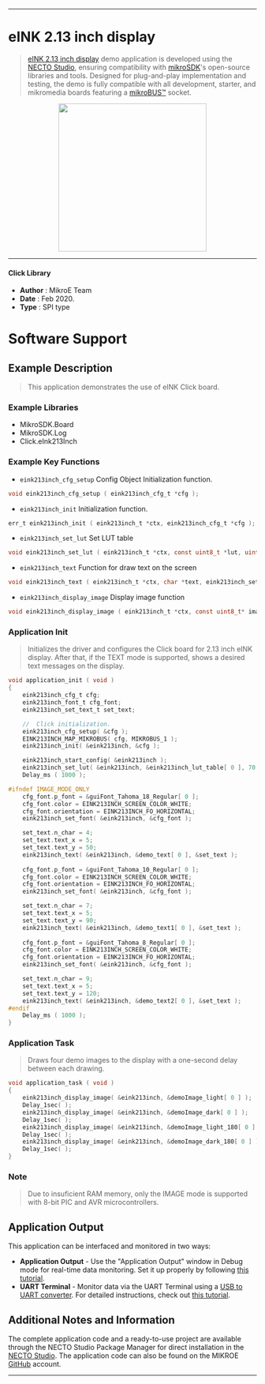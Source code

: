 
---
# eINK 2.13 inch display

> [eINK 2.13 inch display](https://www.mikroe.com/?pid_product=MIKROE-3810) demo application is developed using
the [NECTO Studio](https://www.mikroe.com/necto), ensuring compatibility with [mikroSDK](https://www.mikroe.com/mikrosdk)'s
open-source libraries and tools. Designed for plug-and-play implementation and testing, the demo is fully compatible with
all development, starter, and mikromedia boards featuring a [mikroBUS&trade;](https://www.mikroe.com/mikrobus) socket.

<p align="center">
  <img src="https://www.mikroe.com/?pid_product=MIKROE-3810&image=1" height=300px>
</p>

---

#### Click Library

- **Author**        : MikroE Team
- **Date**          : Feb 2020.
- **Type**          : SPI type

# Software Support

## Example Description

> This application demonstrates the use of eINK Click board.

### Example Libraries

- MikroSDK.Board
- MikroSDK.Log
- Click.eInk213Inch

### Example Key Functions

- `eink213inch_cfg_setup` Config Object Initialization function.
```c
void eink213inch_cfg_setup ( eink213inch_cfg_t *cfg ); 
```

- `eink213inch_init` Initialization function.
```c
err_t eink213inch_init ( eink213inch_t *ctx, eink213inch_cfg_t *cfg );
```

- `eink213inch_set_lut` Set LUT table
```c
void eink213inch_set_lut ( eink213inch_t *ctx, const uint8_t *lut, uint8_t n_bytes );
```

- `eink213inch_text` Function for draw text on the screen
```c
void eink213inch_text ( eink213inch_t *ctx, char *text, eink213inch_set_text_t *text_set );
```

- `eink213inch_display_image` Display image function
```c
void eink213inch_display_image ( eink213inch_t *ctx, const uint8_t* image_buffer );
```

### Application Init

> Initializes the driver and configures the Click board for 2.13 inch eINK display.
After that, if the TEXT mode is supported, shows a desired text messages on the display.

```c
void application_init ( void )
{
    eink213inch_cfg_t cfg;
    eink213inch_font_t cfg_font;
    eink213inch_set_text_t set_text;

    //  Click initialization.
    eink213inch_cfg_setup( &cfg );
    EINK213INCH_MAP_MIKROBUS( cfg, MIKROBUS_1 );
    eink213inch_init( &eink213inch, &cfg );

    eink213inch_start_config( &eink213inch );
    eink213inch_set_lut( &eink213inch, &eink213inch_lut_table[ 0 ], 70 );
    Delay_ms ( 1000 );

#ifndef IMAGE_MODE_ONLY
    cfg_font.p_font = &guiFont_Tahoma_18_Regular[ 0 ]; 
    cfg_font.color = EINK213INCH_SCREEN_COLOR_WHITE;
    cfg_font.orientation = EINK213INCH_FO_HORIZONTAL;  
    eink213inch_set_font( &eink213inch, &cfg_font );

    set_text.n_char = 4;
    set_text.text_x = 5;
    set_text.text_y = 50;
    eink213inch_text( &eink213inch, &demo_text[ 0 ], &set_text );
    
    cfg_font.p_font = &guiFont_Tahoma_10_Regular[ 0 ]; 
    cfg_font.color = EINK213INCH_SCREEN_COLOR_WHITE;
    cfg_font.orientation = EINK213INCH_FO_HORIZONTAL; 
    eink213inch_set_font( &eink213inch, &cfg_font );

    set_text.n_char = 7;
    set_text.text_x = 5;
    set_text.text_y = 90;
    eink213inch_text( &eink213inch, &demo_text1[ 0 ], &set_text );
    
    cfg_font.p_font = &guiFont_Tahoma_8_Regular[ 0 ]; 
    cfg_font.color = EINK213INCH_SCREEN_COLOR_WHITE;
    cfg_font.orientation = EINK213INCH_FO_HORIZONTAL; 
    eink213inch_set_font( &eink213inch, &cfg_font );

    set_text.n_char = 9;
    set_text.text_x = 5;
    set_text.text_y = 120;
    eink213inch_text( &eink213inch, &demo_text2[ 0 ], &set_text );
#endif
    Delay_ms ( 1000 );
}
```

### Application Task

> Draws four demo images to the display with a one-second delay between each drawing.

```c
void application_task ( void )
{
    eink213inch_display_image( &eink213inch, &demoImage_light[ 0 ] );
    Delay_1sec( );
    eink213inch_display_image( &eink213inch, &demoImage_dark[ 0 ] );
    Delay_1sec( );
    eink213inch_display_image( &eink213inch, &demoImage_light_180[ 0 ] );
    Delay_1sec( );
    eink213inch_display_image( &eink213inch, &demoImage_dark_180[ 0 ] );
    Delay_1sec( );
}
```

### Note

> Due to insuficient RAM memory, only the IMAGE mode is supported with 8-bit PIC and AVR microcontrollers.

## Application Output

This application can be interfaced and monitored in two ways:
- **Application Output** - Use the "Application Output" window in Debug mode for real-time data monitoring.
Set it up properly by following [this tutorial](https://www.youtube.com/watch?v=ta5yyk1Woy4).
- **UART Terminal** - Monitor data via the UART Terminal using
a [USB to UART converter](https://www.mikroe.com/click/interface/usb?interface*=uart,uart). For detailed instructions,
check out [this tutorial](https://help.mikroe.com/necto/v2/Getting%20Started/Tools/UARTTerminalTool).

## Additional Notes and Information

The complete application code and a ready-to-use project are available through the NECTO Studio Package Manager for 
direct installation in the [NECTO Studio](https://www.mikroe.com/necto). The application code can also be found on
the MIKROE [GitHub](https://github.com/MikroElektronika/mikrosdk_click_v2) account.

---
